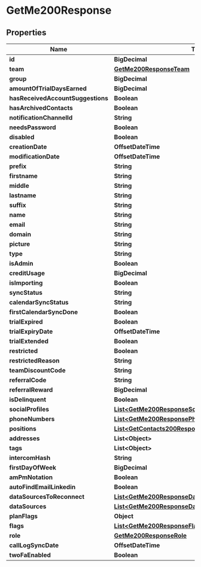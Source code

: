 

# GetMe200Response


## Properties

| Name | Type | Description | Notes |
|------------ | ------------- | ------------- | -------------|
|**id** | **BigDecimal** |  |  [optional] |
|**team** | [**GetMe200ResponseTeam**](GetMe200ResponseTeam.md) |  |  [optional] |
|**group** | **BigDecimal** |  |  [optional] |
|**amountOfTrialDaysEarned** | **BigDecimal** |  |  [optional] |
|**hasReceivedAccountSuggestions** | **Boolean** |  |  [optional] |
|**hasArchivedContacts** | **Boolean** |  |  [optional] |
|**notificationChannelId** | **String** |  |  [optional] |
|**needsPassword** | **Boolean** |  |  [optional] |
|**disabled** | **Boolean** |  |  [optional] |
|**creationDate** | **OffsetDateTime** |  |  [optional] |
|**modificationDate** | **OffsetDateTime** |  |  [optional] |
|**prefix** | **String** |  |  [optional] |
|**firstname** | **String** |  |  [optional] |
|**middle** | **String** |  |  [optional] |
|**lastname** | **String** |  |  [optional] |
|**suffix** | **String** |  |  [optional] |
|**name** | **String** |  |  [optional] |
|**email** | **String** |  |  [optional] |
|**domain** | **String** |  |  [optional] |
|**picture** | **String** |  |  [optional] |
|**type** | **String** |  |  [optional] |
|**isAdmin** | **Boolean** |  |  [optional] |
|**creditUsage** | **BigDecimal** |  |  [optional] |
|**isImporting** | **Boolean** |  |  [optional] |
|**syncStatus** | **String** |  |  [optional] |
|**calendarSyncStatus** | **String** |  |  [optional] |
|**firstCalendarSyncDone** | **Boolean** |  |  [optional] |
|**trialExpired** | **Boolean** |  |  [optional] |
|**trialExpiryDate** | **OffsetDateTime** |  |  [optional] |
|**trialExtended** | **Boolean** |  |  [optional] |
|**restricted** | **Boolean** |  |  [optional] |
|**restrictedReason** | **String** |  |  [optional] |
|**teamDiscountCode** | **String** |  |  [optional] |
|**referralCode** | **String** |  |  [optional] |
|**referralReward** | **BigDecimal** |  |  [optional] |
|**isDelinquent** | **Boolean** |  |  [optional] |
|**socialProfiles** | [**List&lt;GetMe200ResponseSocialProfilesInner&gt;**](GetMe200ResponseSocialProfilesInner.md) |  |  [optional] |
|**phoneNumbers** | [**List&lt;GetMe200ResponsePhoneNumbersInner&gt;**](GetMe200ResponsePhoneNumbersInner.md) |  |  [optional] |
|**positions** | [**List&lt;GetContacts200ResponseInnerPositionsInner&gt;**](GetContacts200ResponseInnerPositionsInner.md) |  |  [optional] |
|**addresses** | **List&lt;Object&gt;** |  |  [optional] |
|**tags** | **List&lt;Object&gt;** |  |  [optional] |
|**intercomHash** | **String** |  |  [optional] |
|**firstDayOfWeek** | **BigDecimal** |  |  [optional] |
|**amPmNotation** | **Boolean** |  |  [optional] |
|**autoFindEmailLinkedin** | **Boolean** |  |  [optional] |
|**dataSourcesToReconnect** | [**List&lt;GetMe200ResponseDataSourcesToReconnectInner&gt;**](GetMe200ResponseDataSourcesToReconnectInner.md) |  |  [optional] |
|**dataSources** | [**List&lt;GetMe200ResponseDataSourcesInner&gt;**](GetMe200ResponseDataSourcesInner.md) |  |  [optional] |
|**planFlags** | **Object** |  |  [optional] |
|**flags** | [**List&lt;GetMe200ResponseFlagsInner&gt;**](GetMe200ResponseFlagsInner.md) |  |  [optional] |
|**role** | [**GetMe200ResponseRole**](GetMe200ResponseRole.md) |  |  [optional] |
|**callLogSyncDate** | **OffsetDateTime** |  |  [optional] |
|**twoFaEnabled** | **Boolean** |  |  [optional] |



